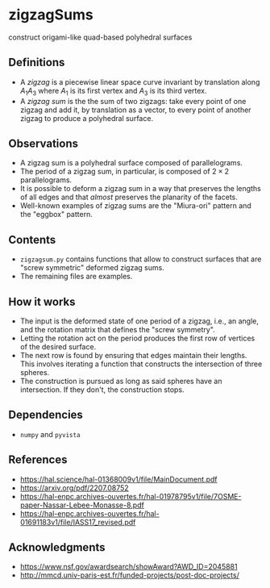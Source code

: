 # zigzagSums
construct origami-like quad-based polyhedral surfaces



## Definitions
* A *zigzag* is a piecewise linear space curve invariant by translation along $A_1A_3$ where $A_1$ is its first vertex and $A_3$ is its third vertex.
* A *zigzag sum* is the the sum of two zigzags: take every point of one zigzag and add it, by translation as a vector, to every point of another zigzag to produce a polyhedral surface.

## Observations
* A zigzag sum is a polyhedral surface composed of parallelograms.
* The period of a zigzag sum, in particular, is composed of $2\times 2$ parallelograms.
* It is possible to deform a zigzag sum in a way that preserves the lengths of all edges and that *almost* preserves the planarity of the facets.
* Well-known examples of zigzag sums are the "Miura-ori" pattern and the "eggbox" pattern.

## Contents
* ``zigzagsum.py`` contains functions that allow to construct surfaces that are "screw symmetric" deformed zigzag sums.
* The remaining files are examples.

## How it works
* The input is the deformed state of one period of a zigzag, i.e., an angle, and the rotation matrix that defines the "screw symmetry".
* Letting the rotation act on the period produces the first row of vertices of the desired surface.
* The next row is found by ensuring that edges maintain their lengths. This involves iterating a function that constructs the intersection of three spheres.
* The construction is pursued as long as said spheres have an intersection. If they don't, the construction stops.

## Dependencies
* ``numpy`` and ``pyvista``

## References
* https://hal.science/hal-01368009v1/file/MainDocument.pdf
* https://arxiv.org/pdf/2207.08752
* https://hal-enpc.archives-ouvertes.fr/hal-01978795v1/file/7OSME-paper-Nassar-Lebee-Monasse-8.pdf
* https://hal-enpc.archives-ouvertes.fr/hal-01691183v1/file/IASS17_revised.pdf

## Acknowledgments
* https://www.nsf.gov/awardsearch/showAward?AWD_ID=2045881
* http://mmcd.univ-paris-est.fr/funded-projects/post-doc-projects/
